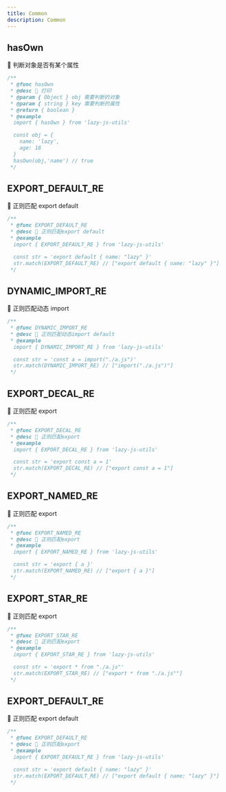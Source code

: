 ```yaml
---
title: Common
description: Common
---
```



## hasOwn

🧿 判断对象是否有某个属性

```typescript
/**
 * @func hasOwn
 * @desc 📝 打印
 * @param { Object } obj 需要判断的对象
 * @param { string } key 需要判断的属性
 * @return { boolean } 
 * @example 
  import { hasOwn } from 'lazy-js-utils'

  const obj = {
    name: 'lazy',
    age: 18
  }
  hasOwn(obj,'name') // true
 */
```

## EXPORT_DEFAULT_RE

🧿 正则匹配 export default

```typescript
/**
 * @func EXPORT_DEFAULT_RE
 * @desc 📝 正则匹配export default
 * @example 
  import { EXPORT_DEFAULT_RE } from 'lazy-js-utils'

  const str = 'export default { name: "lazy" }'
  str.match(EXPORT_DEFAULT_RE) // ["export default { name: "lazy" }"]
 */
```

## DYNAMIC_IMPORT_RE

🧿 正则匹配动态 import

```typescript
/**
 * @func DYNAMIC_IMPORT_RE
 * @desc 📝 正则匹配动态import default
 * @example 
  import { DYNAMIC_IMPORT_RE } from 'lazy-js-utils'

  const str = 'const a = import("./a.js")'
  str.match(DYNAMIC_IMPORT_RE) // ["import("./a.js")"]
 */
```

## EXPORT_DECAL_RE

🧿 正则匹配 export

```typescript
/**
 * @func EXPORT_DECAL_RE
 * @desc 📝 正则匹配export
 * @example 
  import { EXPORT_DECAL_RE } from 'lazy-js-utils'

  const str = 'export const a = 1'
  str.match(EXPORT_DECAL_RE) // ["export const a = 1"]
 */
```

## EXPORT_NAMED_RE

🧿 正则匹配 export

```typescript
/**
 * @func EXPORT_NAMED_RE
 * @desc 📝 正则匹配export
 * @example 
  import { EXPORT_NAMED_RE } from 'lazy-js-utils'

  const str = 'export { a }'
  str.match(EXPORT_NAMED_RE) // ["export { a }"]
 */
```

## EXPORT_STAR_RE

🧿 正则匹配 export

```typescript
/**
 * @func EXPORT_STAR_RE
 * @desc 📝 正则匹配export
 * @example 
  import { EXPORT_STAR_RE } from 'lazy-js-utils'

  const str = 'export * from "./a.js"'
  str.match(EXPORT_STAR_RE) // ["export * from "./a.js""]
 */
```

## EXPORT_DEFAULT_RE

🧿 正则匹配 export default

```typescript
/**
 * @func EXPORT_DEFAULT_RE
 * @desc 📝 正则匹配export
 * @example 
  import { EXPORT_DEFAULT_RE } from 'lazy-js-utils'

  const str = 'export default { name: "lazy" }'
  str.match(EXPORT_DEFAULT_RE) // ["export default { name: "lazy" }"]
 */
```
